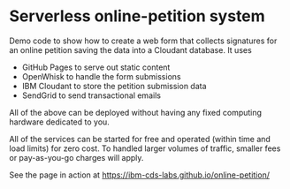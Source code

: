 # Serverless online-petition system

Demo code to show how to create a web form that collects signatures for an online petition saving
the data into a Cloudant database. It uses 

- GitHub Pages to serve out static content
- OpenWhisk to handle the form submissions
- IBM Cloudant to store the petition submission data
- SendGrid to send transactional emails

All of the above can be deployed without having any fixed computing hardware dedicated to you.

All of the services can be started for free and operated (within time and load limits) for zero cost. To 
handled larger volumes of traffic, smaller fees or pay-as-you-go charges will apply.

See the page in action at https://ibm-cds-labs.github.io/online-petition/